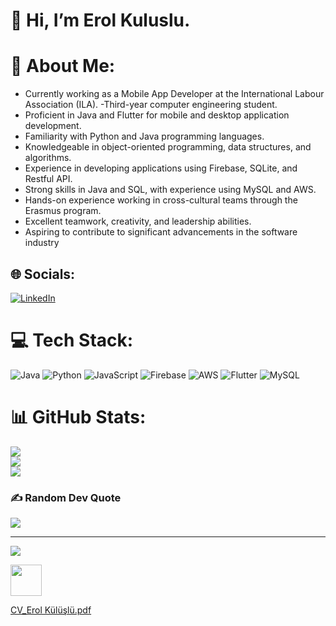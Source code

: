 
<p align="center"><h1><b>
  👋 Hi, I’m Erol Kuluslu.
      </b></h1>

# 💫 About Me:
- Currently working as a Mobile App Developer at the International Labour Association (ILA).
-Third-year computer engineering student.
- Proficient in Java and Flutter for mobile and desktop application development.
- Familiarity with Python and Java programming languages.
- Knowledgeable in object-oriented programming, data structures, and algorithms.
- Experience in developing applications using Firebase, SQLite, and Restful API.
- Strong skills in Java and SQL, with experience using MySQL and AWS.
- Hands-on experience working in cross-cultural teams through the Erasmus program.
- Excellent teamwork, creativity, and leadership abilities.
- Aspiring to contribute to significant advancements in the software industry


## 🌐 Socials:
[![LinkedIn](https://img.shields.io/badge/LinkedIn-%230077B5.svg?logo=linkedin&logoColor=white)](https://linkedin.com/in/erol-külüşlü-966ba9210) 

# 💻 Tech Stack:
![Java](https://img.shields.io/badge/java-%23ED8B00.svg?style=for-the-badge&logo=java&logoColor=white) ![Python](https://img.shields.io/badge/python-3670A0?style=for-the-badge&logo=python&logoColor=ffdd54) ![JavaScript](https://img.shields.io/badge/javascript-%23323330.svg?style=for-the-badge&logo=javascript&logoColor=%23F7DF1E) ![Firebase](https://img.shields.io/badge/firebase-%23039BE5.svg?style=for-the-badge&logo=firebase) ![AWS](https://img.shields.io/badge/AWS-%23FF9900.svg?style=for-the-badge&logo=amazon-aws&logoColor=white) ![Flutter](https://img.shields.io/badge/Flutter-%2302569B.svg?style=for-the-badge&logo=Flutter&logoColor=white) ![MySQL](https://img.shields.io/badge/mysql-%2300f.svg?style=for-the-badge&logo=mysql&logoColor=white)
# 📊 GitHub Stats:
![](https://github-readme-stats.vercel.app/api?username=erolkuluslu&theme=dark&hide_border=false&include_all_commits=false&count_private=false)<br/>
![](https://github-readme-streak-stats.herokuapp.com/?user=erolkuluslu&theme=dark&hide_border=false)<br/>
![](https://github-readme-stats.vercel.app/api/top-langs/?username=erolkuluslu&theme=dark&hide_border=false&include_all_commits=false&count_private=false&layout=compact)

### ✍️ Random Dev Quote
![](https://quotes-github-readme.vercel.app/api?type=horizontal&theme=radical)

---
[![](https://visitcount.itsvg.in/api?id=erolkuluslu&icon=0&color=0)](https://visitcount.itsvg.in)

<!-- Proudly created with GPRM ( https://gprm.itsvg.in ) -->


<!---
erolkuluslu/erolkuluslu is a ✨ special ✨ repository because its `README.md` (this file) appears on your GitHub profile.
You can click the Preview link ![png-clipart-curriculum-vitae-job-hunting-resume-employment-cv-text-rectangle](https://user-images.githubusercontent.com/92374052/228720475-8ec27a32-362e-403d-8285-33e5fe889f9a.png)
to take a look at your changes.
--->
[<img src="https://user-images.githubusercontent.com/92374052/228719659-7fea33c4-7c12-41a8-850b-6f0111d07f61.png" width="50" height="50">](mailto:erolkuluslusoftware@gmail.com) 

[CV_Erol Külüşlü.pdf](https://github.com/erolkuluslu/erolkuluslu/files/11725716/CV_Erol.Kuluslu.pdf)




